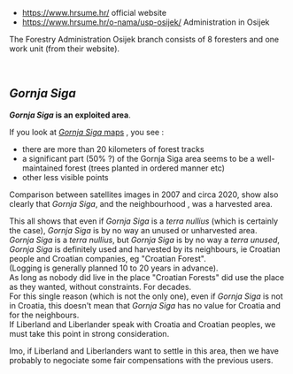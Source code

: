 
* https://www.hrsume.hr/ official website
* https://www.hrsume.hr/o-nama/usp-osijek/ Administration in Osijek

The Forestry Administration Osijek branch consists of 8 foresters and one work unit (from their website).

<br>

<i>Gornja Siga</i>
------------------
<b><i>Gornja Siga</i> is an exploited area</b>.

If you look at [<i>Gornja Siga</i> maps](/general-doc/maps.md)  , you see :
* there are more than 20 kilometers of forest tracks
* a significant part (50% ?) of the Gornja Siga area seems to be a well-maintained forest (trees planted in ordered manner etc)
* other less visible points

Comparison between satellites images in 2007 and circa 2020, show also clearly that <i>Gornja Siga</i>, and the neighbourhood ,
was a harvested area.

This all shows that even if <i>Gornja Siga</i> is a <i>terra nullius</i> (which is certainly the case),
<i>Gornja Siga</i> is by no way an unused or unharvested area.  
<i>Gornja Siga</i> is a <i>terra nullius</i>, but <i>Gornja Siga</i> is by no way a <i>terra unused</i>,
<i>Gornja Siga</i> is definitely used and harvested by its neighbours, ie Croatian people and Croatian companies, eg "Croatian Forest".  
(Logging is generally planned 10 to 20 years in advance).  
As long as nobody did live in the place "Croatian Forests" did use the place as they wanted, without constraints. For decades.  
For this single reason (which is not the only one), even if <i>Gornja Siga</i> is not in Croatia,
this doesn't mean that <i>Gornja Siga</i> has no value for Croatia and for the neighbours.  
If Liberland and Liberlander speak with Croatia and Croatian peoples, we must take this point in strong consideration.

Imo, if Liberland and Liberlanders want to settle in this area, then we have probably to negociate some fair compensations with the previous users.  
<br>


